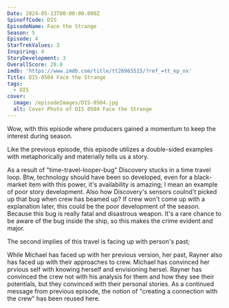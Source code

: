 ```yaml
---
Date: 2024-05-13T00:00:00.000Z
SpinoffCode: DIS
EpisodeName: Face the Strange
Season: 5
Episode: 4
StarTrekValues: 3
Inspiring: 4
StoryDevelopment: 3
OverallScore: 28.8
imdb: 'https://www.imdb.com/title/tt26965515/?ref_=tt_ep_nx'
Title: DIS-0504 Face the Strange
tags:
  - DIS
cover:
  image: /episodeImages/DIS-0504.jpg
  alt: Cover Photo of DIS 0504 Face the Strange
---
```


Wow, with this episode where producers gained a momentum to keep the interest during season.

Like the previous episode, this episode utilizes a double-sided examples with metaphorically and materially tells us a story.

As a result of "time-travel-looper-bug" Discovery stucks in a time travel loop. Btw, technology should have been so developed, even for a black-market item with this power, it's availability is amazing; I mean an example of poor story development. Also how Discovery's sensors coulnd't picked up that bug when crew has beamed up? If crew won't come up with a explanation later, this could be the poor development of the season. Because this bug is really fatal and disastrous weapon. It's a rare chance to be aware of the bug inside the ship, so this makes the crime evident and major.

The second implies of this travel is facing up with person's past;

While Michael has faced up with her previous version, her past, Rayner also has faced up with their approaches to crew. Michael has convinced her prvious self with knowing herself and envisioning hersel. Rayner has convinced the crew not with his analysis for them and how they see their potentials, but they convinced with their personal stories. As a continued message from previous episode, the notion of "creating a connection with the crew" has been reused here.
